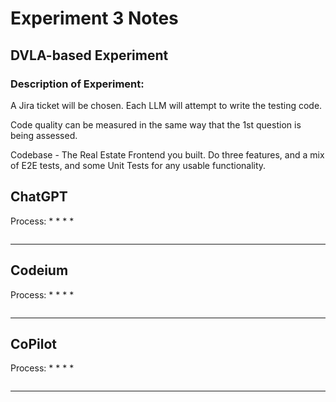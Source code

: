 # Experiment 3 Notes
## DVLA-based Experiment

### Description of Experiment:
A Jira ticket will be chosen. Each LLM will attempt to write the testing code. 

Code quality can be measured in the same way that the 1st question is being assessed.

Codebase - The Real Estate Frontend you built. Do three features, and a mix of E2E tests, and some Unit Tests for any usable functionality. 

## ChatGPT
Process:
* 
* 
* 
* 
```

```
***
## Codeium
Process:
* 
* 
* 
* 
```

```
***
## CoPilot
Process:
* 
* 
* 
* 
```

```
***